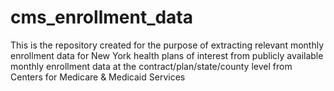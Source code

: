 # cms_enrollment_data
This is the repository created for the purpose of extracting relevant monthly enrollment data for New York health plans of interest from publicly available monthly enrollment data at the contract/plan/state/county level from Centers for Medicare &amp; Medicaid Services
